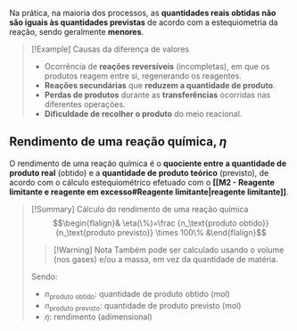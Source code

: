 Na prática, na maioria dos processos, as **quantidades reais obtidas não são iguais às quantidades previstas** de acordo com a estequiometria da reação, sendo geralmente **menores**.

>[!Example] Causas da diferença de valores
>- Ocorrência de **reações reversíveis** (incompletas), em que os produtos reagem entre si, regenerando os reagentes.
>- **Reações secundárias** que **reduzem a quantidade de produto**.
>- **Perdas de produtos** durante as **transferências** ocorridas nas diferentes operações.
>- **Dificuldade de recolher o produto** do meio reacional.

## Rendimento de uma reação química, $\eta$
O rendimento de uma reação química é o **quociente entre a quantidade de produto real** (obtido) e a **quantidade de produto teórico** (previsto), de acordo com o cálculo estequiométrico efetuado com o **[[M2 - Reagente limitante e reagente em excesso#Reagente limitante|reagente limitante]]**.
>[!Summary] Cálculo do rendimento de uma reação química
>$$\begin{flalign}& \eta(\%)=\frac {n_\text{produto obtido}} {n_\text{produto previsto}} \times 100\% &\end{flalign}$$
>>[!Warning] Nota
>>Também pode ser calculado usando o volume (nos gases) e/ou a massa, em vez da quantidade de matéria.
>
>Sendo:
>- $n_\text{produto obtido}$: quantidade de produto obtido (mol)
>- $n_\text{produto previsto}$: quantidade de produto previsto (mol)
>- $\eta$: rendimento (adimensional)
